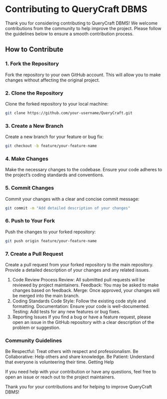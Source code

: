 # Contributing to QueryCraft DBMS

Thank you for considering contributing to QueryCraft DBMS! We welcome contributions from the community to help improve the project. Please follow the guidelines below to ensure a smooth contribution process.

## How to Contribute

### 1. Fork the Repository

Fork the repository to your own GitHub account. This will allow you to make changes without affecting the original project.

### 2. Clone the Repository

Clone the forked repository to your local machine:

```bash
git clone https://github.com/your-username/QueryCraft.git
```

### 3. Create a New Branch
Create a new branch for your feature or bug fix:
```bash
git checkout -b feature/your-feature-name
```

### 4. Make Changes
Make the necessary changes to the codebase. Ensure your code adheres to the project’s coding standards and conventions.

### 5. Commit Changes
Commit your changes with a clear and concise commit message:
```bash
git commit -m "Add detailed description of your changes"
```

### 6. Push to Your Fork
Push the changes to your forked repository:

```bash
git push origin feature/your-feature-name
```

### 7. Create a Pull Request
Create a pull request from your forked repository to the main repository. Provide a detailed description of your changes and any related issues.

1. Code Review Process
Review: All submitted pull requests will be reviewed by project maintainers.
Feedback: You may be asked to make changes based on feedback.
Merge: Once approved, your changes will be merged into the main branch.
2. Coding Standards
Code Style: Follow the existing code style and formatting.
Documentation: Ensure your code is well-documented.
Testing: Add tests for any new features or bug fixes.
3. Reporting Issues
If you find a bug or have a feature request, please open an issue in the GitHub repository with a clear description of the problem or suggestion.

### Community Guidelines
Be Respectful: Treat others with respect and professionalism.
Be Collaborative: Help others and share knowledge.
Be Patient: Understand that everyone is volunteering their time.
Getting Help


If you need help with your contribution or have any questions, feel free to open an issue or reach out to the project maintainers.

Thank you for your contributions and for helping to improve QueryCraft DBMS!

